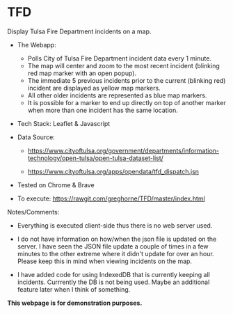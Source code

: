 # TFD

Display Tulsa Fire Department incidents on a map.

* The Webapp:

    * Polls City of Tulsa Fire Department incident data every 1 minute.
    * The map will center and zoom to the most recent incident (blinking red map marker with an open popup).
    * The immediate 5 previous incidents prior to the current (blinking red) incident are displayed as yellow map markers.
    * All other older incidents are represented as blue map markers.
    * It is possible for a marker to end up directly on top of another marker when more than one incident has the same location.

* Tech Stack: Leaflet & Javascript

* Data Source: 

    * https://www.cityoftulsa.org/government/departments/information-technology/open-tulsa/open-tulsa-dataset-list/

    * https://www.cityoftulsa.org/apps/opendata/tfd_dispatch.jsn

* Tested on Chrome & Brave

* To execute: https://rawgit.com/greghorne/TFD/master/index.html

Notes/Comments:

* Everything is executed client-side thus there is no web server used.

* I do not have information on how/when the json file is updated on the server.  I have seen the JSON file update a couple of times in a few minutes to the other extreme where it didn't update for over an hour.  Please keep this in mind when viewing incidents on the map.

* I have added code for using IndexedDB that is currently keeping all incidents.  Currrently the DB is not being used.  Maybe an additional feature later when I think of something. 

**This webpage is for demonstration purposes.**



